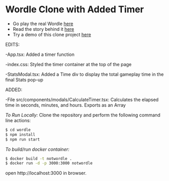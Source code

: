 # Wordle Clone with Added Timer

- Go play the real Wordle [here](https://www.powerlanguage.co.uk/wordle/)
- Read the story behind it [here](https://www.nytimes.com/2022/01/03/technology/wordle-word-game-creator.html)
- Try a demo of this clone project [here](https://wordle.hannahmariepark.com)

EDITS:

-App.tsx: Added a timer function

-index.css: Styled the timer container at the top of the page

-StatsModal.tsx: Added a Time div to display the total gameplay time in the final Stats pop-up

ADDED:

-File src/components/modals/CalculateTimer.tsx: Calculates the elapsed time in seconds, minutes, and hours. Exports as an Array


_To Run Locally:_
Clone the repository and perform the following command line actions:
```bash
$ cd wordle
$ npm install
$ npm run start
```

_To build/run docker container:_
```bash
$ docker build -t notwordle .
$ docker run -d -p 3000:3000 notwordle
```
open http://localhost:3000 in browser.

